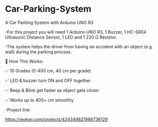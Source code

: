 # Car-Parking-System
A Car Parking System with Arduino UNO R3

-For this project you will need 1 Arduino UNO R3, 1 Buzzer, 1 HC-SR04 Ultrasonic Distance Sensor, 1 LED and 1 220 Ω Resistor.

-The system helps the driver from having an accident with an object (e.g. wall) during the parking process.

🎯 How This Works:

✅ 10 Grades (0-400 cm, 40 cm per grade)

✅ LED & buzzer turn ON and OFF together

✅ Beep & Blink get faster as object gets closer

✅ Works up to 400+ cm smoothly

-Project link:

https://wokwi.com/projects/424349821986736129
